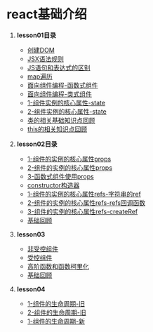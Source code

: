 # react基础介绍 
1. **lesson01目录**  
   * [创建DOM](lesson01//lesson_01.html)
   * [JSX语法规则](lesson01//lesson_02.html)
   * [JS语句和表达式的区别](lesson01//lesson_03.html)
   * [map遍历](lesson01//lesson_04.html)
   * [面向组件编程-函数式组件](lesson01//lesson_05.html)
   * [面向组件编程-类式组件](lesson01//lesson_06.html)
   * [1-组件实例的核心属性-state](lesson01//lesson_07.html)
   * [2-组件实例的核心属性-state](lesson01//lesson_08.html)
   * [类的相关基础知识点回顾](lesson01/class_basis/class_basis_01.html)
   * [this的相关知识点回顾](lesson01/class_basis/this.html)  


2. **lesson02目录**
   * [1-组件的实例的核心属性props](lesson02/lesson_01.html)
   * [2-组件的实例的核心属性props](lesson02/lesson_02.html)  
   * [3-函数式组件使用props](lesson02/lesson_04.html)    
   * [constructor构造器](lesson02/lesson_03.html)  
   * [1-组件的实例的核心属性refs-字符串的ref](lesson02/lesson_05.html)  
   * [2-组件的实例的核心属性refs-refs回调函数](lesson02/lesson_06.html)  
   * [3-组件的实例的核心属性refs-createRef](lesson02/lesson_07.html)
   * [基础回顾](lesson02/class_basis/class_basis_01.html)  

   
3. **lesson03**  
   * [非受控组件](lesson03/lesson_01.html) 
   * [受控组件](lesson03/lesson_02.html) 
   * [高阶函数和函数柯里化](lesson03/lesson_03.html)  
   * [基础回顾](lesson03/class_basic/)  
4. **lesson04**
   * [1-组件的生命周期-旧](lesson04/lesson_01.html)
   * [2-组件的生命周期-旧](lesson04/lesson_02.html)
   * [1-组件的生命周期-新](lesson04/lesson_03.html)